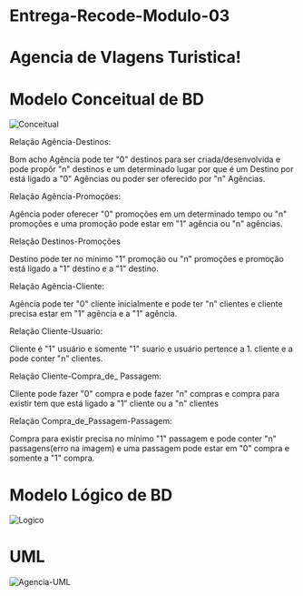 # Entrega-Recode-Modulo-03
# Agencia de VIagens Turistica!

# Modelo Conceitual de BD
![Conceitual](https://github.com/GuiAlvesR/Recode-Modulo-02/assets/139154854/2894d286-dfb2-4261-970b-6afe312658a8)

<p>Relação Agência-Destinos:

Bom acho Agência pode ter "0" destinos para ser criada/desenvolvida e pode propôr "n" destinos e um determinado lugar por que é um Destino por está ligado a "0" Agências ou poder ser oferecido por "n" Agências.

Relação Agência-Promoções:

Agência poder oferecer "0" promoções em um determinado tempo ou "n" promoções e uma promoção pode estar em "1" agência ou "n" agências.

Relação Destinos-Promoções

Destino pode ter no mínimo "1" promoção ou "n" promoções e promoção está ligado a "1" destino e a "1" destino.

Relação Agência-Cliente:

Agência pode ter "0" cliente inicialmente e pode ter "n" clientes e cliente precisa estar em "1" agência e a "1" agência.

Relação Cliente-Usuario:

Cliente é "1" usuário e somente "1" suario e usuário pertence a 1. cliente e a pode conter "n" clientes.

Relação Cliente-Compra_de_ Passagem:

Cliente pode fazer "0" compra e pode fazer "n" compras e compra para existir tem que está ligado a "1" cliente ou a "n" clientes

Relação Compra_de_Passagem-Passagem:

Compra para existir precisa no mínimo "1" passagem e pode conter "n" passagens(erro na imagem) e uma passagem pode estar em "0" compra e somente a "1" compra.</p>

# Modelo Lógico de BD
![Logico](https://github.com/GuiAlvesR/Recode-Modulo-02/assets/139154854/7018d10f-f666-41d1-a8d5-fc1ec707b1bd)

# UML
![Agencia-UML](https://github.com/GuiAlvesR/Entrega-Recode/assets/139154854/5b100d33-a07b-4f58-bcb2-3d9d08bcea80)
